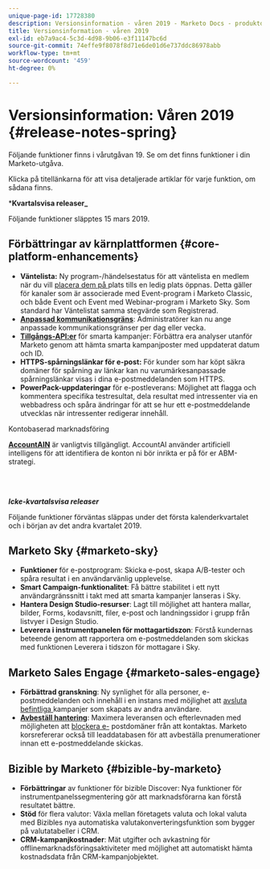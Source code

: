 ```yaml
---
unique-page-id: 17728380
description: Versionsinformation - våren 2019 - Marketo Docs - produktdokumentation
title: Versionsinformation - våren 2019
exl-id: eb7a9ac4-5c3d-4d98-9b06-e3f11147bc6d
source-git-commit: 74effe9f8078f8d71e6de01d6e737ddc86978abb
workflow-type: tm+mt
source-wordcount: '459'
ht-degree: 0%

---
```


# Versionsinformation: Våren 2019 {#release-notes-spring}

Följande funktioner finns i vårutgåvan 19. Se om det finns funktioner i din Marketo-utgåva.

Klicka på titellänkarna för att visa detaljerade artiklar för varje funktion, om sådana finns.

***Kvartalsvisa releaser_**

Följande funktioner släpptes 15 mars 2019.

## Förbättringar av kärnplattformen {#core-platform-enhancements}

* **Väntelista:** Ny program-/händelsestatus för att väntelista en medlem när du vill  [placera dem på ](/help/marketo/product-docs/core-marketo-concepts/smart-campaigns/program-flow-actions/change-program-status.md) plats tills en ledig plats öppnas. Detta gäller för kanaler som är associerade med Event-program i Marketo Classic, och både Event och Event med Webinar-program i Marketo Sky. Som standard har Väntelistat samma stegvärde som Registrerad.
* **[Anpassad kommunikationsgräns](/help/marketo/product-docs/administration/email-setup/enable-communication-limits.md)**: Administratörer kan nu ange anpassade kommunikationsgränser per dag eller vecka.
* **[Tillgångs-API:er](https://developers.marketo.com/rest-api/assets/campaigns/)** för smarta kampanjer: Förbättra era analyser utanför Marketo genom att hämta smarta kampanjposter med uppdaterat datum och ID.
* **HTTPS-spårningslänkar för e-post:** För kunder som har köpt säkra domäner för spårning av länkar kan nu varumärkesanpassade spårningslänkar visas i dina e-postmeddelanden som HTTPS.
* **PowerPack-uppdateringar** för e-postleverans: Möjlighet att flagga och kommentera specifika testresultat, dela resultat med intressenter via en webbadress och spåra ändringar för att se hur ett e-postmeddelande utvecklas när intressenter redigerar innehåll.

Kontobaserad marknadsföring

**[AccountAIN](/help/marketo/product-docs/target-account-management/account-profiling/account-profiling-ranking-and-tuning.md)** är vanligtvis tillgängligt. AccountAI använder artificiell intelligens för att identifiera de konton ni bör inrikta er på för er ABM-strategi.

<br> 

**_Icke-kvartalsvisa releaser_**

Följande funktioner förväntas släppas under det första kalenderkvartalet och i början av det andra kvartalet 2019.

## Marketo Sky {#marketo-sky}

* **Funktioner** för e-postprogram: Skicka e-post, skapa A/B-tester och spåra resultat i en användarvänlig upplevelse.
* **Smart Campaign-funktionalitet**: Få bättre stabilitet i ett nytt användargränssnitt i takt med att smarta kampanjer lanseras i Sky.
* **Hantera Design Studio-resurser**: Lagt till möjlighet att hantera mallar, bilder, Forms, kodavsnitt, filer, e-post och landningssidor i grupp från listvyer i Design Studio.
* **Leverera i instrumentpanelen för mottagartidszon**: Förstå kundernas beteende genom att rapportera om e-postmeddelanden som skickas med funktionen Leverera i tidszon för mottagare i Sky.

## Marketo Sales Engage {#marketo-sales-engage}

* **Förbättrad granskning**: Ny synlighet för alla personer, e-postmeddelanden och  [](/help/marketo/product-docs/marketo-sales-connect/templates/view-template-list-as-a-another-user.md) innehåll i en instans med möjlighet att  [avsluta befintliga ](/help/marketo/product-docs/marketo-sales-connect/campaigns/view-campaigns-list-as-another-user.md)kampanjer som skapats av andra användare.
* **[Avbeställ hantering](/help/marketo/product-docs/marketo-sales-connect/email/unsubscribes/marketo-unsubscribe-check.md)**: Maximera leveransen och efterlevnaden med möjligheten att  [blockera e-](/help/marketo/product-docs/marketo-sales-connect/admin/blocked-domains.md) postdomäner från att kontaktas. Marketo korsrefererar också till leaddatabasen för att avbeställa prenumerationer innan ett e-postmeddelande skickas.

## Bizible by Marketo {#bizible-by-marketo}

* **Förbättringar** av funktioner för bizible Discover: Nya funktioner för instrumentpanelssegmentering gör att marknadsförarna kan förstå resultatet bättre.
* **Stöd** för flera valutor: Växla mellan företagets valuta och lokal valuta med Bizibles nya automatiska valutakonverteringsfunktion som bygger på valutatabeller i CRM.
* **CRM-kampanjkostnader**: Mät utgifter och avkastning för offlinemarknadsföringsaktiviteter med möjlighet att automatiskt hämta kostnadsdata från CRM-kampanjobjektet.
